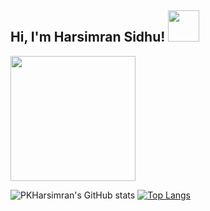 <h2> Hi, I'm Harsimran Sidhu! <img src="https://media.giphy.com/media/mGcNjsfWAjY5AEZNw6/giphy.gif" width="50"></h2>

<img src="https://media.giphy.com/media/jpVuGo0JkAXJiuNNK7/giphy.gif" width="200">


![PKHarsimran's GitHub stats](https://github-readme-stats.vercel.app/api?username=PKHarsimran&show_icons=true&theme=radical)
[![Top Langs](https://github-readme-stats.vercel.app/api/top-langs/?username=PKHarsimran&layout=compact)](https://github.com/PKHarsimran/github-readme-stats)

